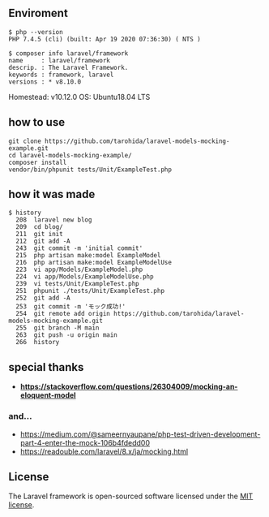 ## Enviroment

```
$ php --version
PHP 7.4.5 (cli) (built: Apr 19 2020 07:36:30) ( NTS )
```

```
$ composer info laravel/framework
name     : laravel/framework
descrip. : The Laravel Framework.
keywords : framework, laravel
versions : * v8.10.0
```

Homestead: v10.12.0
OS: Ubuntu18.04 LTS

## how to use

```
git clone https://github.com/tarohida/laravel-models-mocking-example.git
cd laravel-models-mocking-example/
composer install
vendor/bin/phpunit tests/Unit/ExampleTest.php
```

## how it was made

```
$ history
  208  laravel new blog
  209  cd blog/
  211  git init
  212  git add -A
  243  git commit -m 'initial commit'
  215  php artisan make:model ExampleModel
  216  php artisan make:model ExampleModelUse
  223  vi app/Models/ExampleModel.php 
  224  vi app/Models/ExampleModelUse.php 
  239  vi tests/Unit/ExampleTest.php 
  251  phpunit ./tests/Unit/ExampleTest.php 
  252  git add -A
  253  git commit -m 'モック成功!'
  254  git remote add origin https://github.com/tarohida/laravel-models-mocking-example.git
  255  git branch -M main
  263  git push -u origin main
  266  history
```

## special thanks

- **https://stackoverflow.com/questions/26304009/mocking-an-eloquent-model**

### and...

- https://medium.com/@sameernyaupane/php-test-driven-development-part-4-enter-the-mock-106b4fdedd00
- https://readouble.com/laravel/8.x/ja/mocking.html

## License

The Laravel framework is open-sourced software licensed under the [MIT license](https://opensource.org/licenses/MIT).
